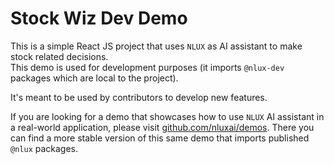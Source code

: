 # Stock Wiz Dev Demo

This is a simple React JS project that uses `NLUX` as AI assistant to make stock related decisions.  
This demo is used for development purposes (it imports `@nlux-dev` packages which are local to the project).

It's meant to be used by contributors to develop new features.

If you are looking for a demo that showcases how to use `NLUX` AI assistant in a real-world application, please visit
[github.com/nluxai/demos](https://github.com/nluxai/demos/tree/latest/stock-wiz).
There you can find a more stable version of this same demo that imports published `@nlux` packages.
